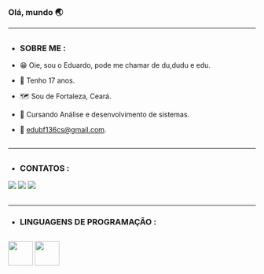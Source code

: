 ### Olá, mundo 🌏
---
##
- ### SOBRE ME :

- 😁 Oie, sou o Eduardo, pode me chamar de du,dudu e edu.
- 🧭 Tenho 17 anos.
- 🗺️ Sou de Fortaleza, Ceará.
- 📖 Cursando Análise e desenvolvimento de sistemas.
- 📧 edubf136cs@gmail.com.
##

---
##

- ### CONTATOS :

<div>
<a href="https://www.instagram.com/eduaardo_falcao/" target="_blank"><img src="https://img.shields.io/badge/Instagram-E4405F?style=for-the-badge&logo=instagram&logoColor=white" target="_blank"></a>
<a href="https://www.linkedin.com/in/eduardo-falc%C3%A3o-7ba21224a" target="_blank"><img src="https://img.shields.io/badge/LinkedIn-0077B5?style=for-the-badge&logo=linkedin&logoColor=white" target="_blank"></a>
<a href="https://beacons.ai/eduardofal" target="_blank"><img src="https://img.shields.io/badge/linktree-39E09B?style=for-the-badge&logo=linktree&logoColor=white" target="_blank"></a>

##
---

- ### LINGUAGENS DE PROGRAMAÇÃO :
##

<img heigth="50px" width="50px" src="https://user-images.githubusercontent.com/115031750/193910623-8e37c1be-8bdd-493b-82a3-a58803dad663.svg">
<img width="50px" src="https://user-images.githubusercontent.com/115031750/193911133-35691dc1-6e48-43d3-9a4f-ef3fd78b1e30.svg">







          
          


